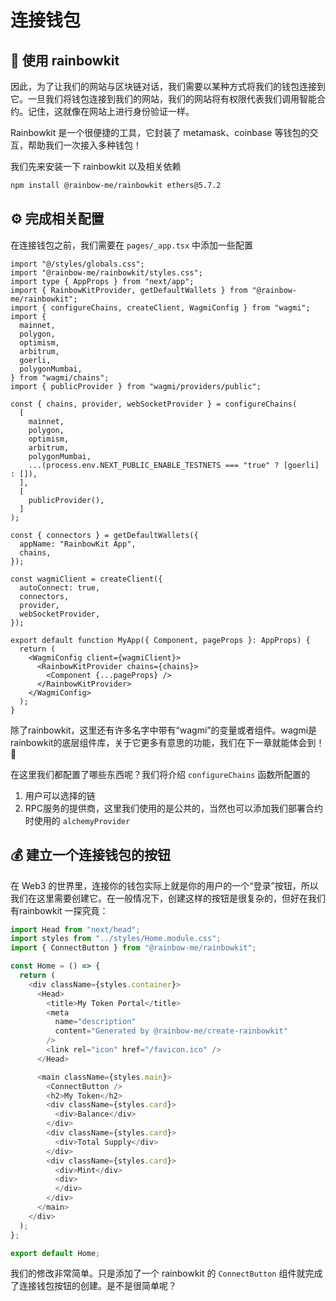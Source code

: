 # 连接钱包

## 🌈 使用 rainbowkit

因此，为了让我们的网站与区块链对话，我们需要以某种方式将我们的钱包连接到它。一旦我们将钱包连接到我们的网站，我们的网站将有权限代表我们调用智能合约。记住，这就像在网站上进行身份验证一样。

Rainbowkit 是一个很便捷的工具，它封装了 metamask、coinbase 等钱包的交互，帮助我们一次接入多种钱包！

我们先来安装一下 rainbowkit 以及相关依赖

```bash
npm install @rainbow-me/rainbowkit ethers@5.7.2
```

## ⚙️ 完成相关配置

在连接钱包之前，我们需要在 `pages/_app.tsx` 中添加一些配置

```tsx
import "@/styles/globals.css";
import "@rainbow-me/rainbowkit/styles.css";
import type { AppProps } from "next/app";
import { RainbowKitProvider, getDefaultWallets } from "@rainbow-me/rainbowkit";
import { configureChains, createClient, WagmiConfig } from "wagmi";
import {
  mainnet,
  polygon,
  optimism,
  arbitrum,
  goerli,
  polygonMumbai,
} from "wagmi/chains";
import { publicProvider } from "wagmi/providers/public";

const { chains, provider, webSocketProvider } = configureChains(
  [
    mainnet,
    polygon,
    optimism,
    arbitrum,
    polygonMumbai,
    ...(process.env.NEXT_PUBLIC_ENABLE_TESTNETS === "true" ? [goerli] : []),
  ],
  [
    publicProvider(),
  ]
);

const { connectors } = getDefaultWallets({
  appName: "RainbowKit App",
  chains,
});

const wagmiClient = createClient({
  autoConnect: true,
  connectors,
  provider,
  webSocketProvider,
});

export default function MyApp({ Component, pageProps }: AppProps) {
  return (
    <WagmiConfig client={wagmiClient}>
      <RainbowKitProvider chains={chains}>
        <Component {...pageProps} />
      </RainbowKitProvider>
    </WagmiConfig>
  );
}
```

除了rainbowkit，这里还有许多名字中带有“wagmi”的变量或者组件。wagmi是rainbowkit的底层组件库，关于它更多有意思的功能，我们在下一章就能体会到！🤭

在这里我们都配置了哪些东西呢？我们将介绍 `configureChains` 函数所配置的

1. 用户可以选择的链
2. RPC服务的提供商，这里我们使用的是公共的，当然也可以添加我们部署合约时使用的 `alchemyProvider`

## 💰 建立一个连接钱包的按钮

在 Web3 的世界里，连接你的钱包实际上就是你的用户的一个“登录”按钮，所以我们在这里需要创建它。在一般情况下，创建这样的按钮是很复杂的，但好在我们有rainbowkit 一探究竟：

```javascript
import Head from "next/head";
import styles from "../styles/Home.module.css";
import { ConnectButton } from "@rainbow-me/rainbowkit";

const Home = () => {
  return (
    <div className={styles.container}>
      <Head>
        <title>My Token Portal</title>
        <meta
          name="description"
          content="Generated by @rainbow-me/create-rainbowkit"
        />
        <link rel="icon" href="/favicon.ico" />
      </Head>

      <main className={styles.main}>
        <ConnectButton />
        <h2>My Token</h2>
        <div className={styles.card}>
          <div>Balance</div>
        </div>
        <div className={styles.card}>
          <div>Total Supply</div>
        </div>
        <div className={styles.card}>
          <div>Mint</div>
          <div>
          </div>
        </div>
      </main>
    </div>
  );
};

export default Home;
```

我们的修改非常简单。只是添加了一个 rainbowkit 的 `ConnectButton` 组件就完成了连接钱包按钮的创建。是不是很简单呢？
